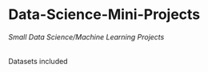 # Data-Science-Mini-Projects

<h6>Small Data Science/Machine Learning Projects</h6>
Datasets included
